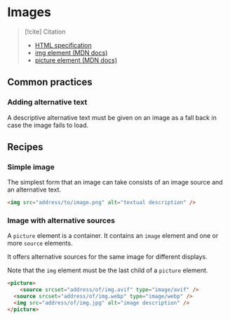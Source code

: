 # Images

> [!cite] Citation
> 
> - [HTML specification](https://html.spec.whatwg.org/multipage/embedded-content.html#the-img-element)
> - [img element (MDN docs)](https://developer.mozilla.org/en-US/docs/Web/HTML/Element/img)
> - [picture element (MDN docs)](https://developer.mozilla.org/en-US/docs/Web/HTML/Element/picture)

## Common practices

### Adding alternative text

A descriptive alternative text must be given on an image as a fall back in case the image fails to load.

## Recipes

### Simple image

The simplest form that an image can take consists of an image source and an alternative text.

```html
<img src="address/to/image.png" alt="textual description" /> 
```

### Image with alternative sources

A `picture` element is a container.
It contains an `image` element and one or more `source` elements.

It offers alternative sources for the same image for different displays.

Note that the `img` element must be the last child of a `picture` element.

```html
<picture>
	<source srcset="address/of/img.avif" type="image/avif" />
  <source srcset="address/of/img.webp" type="image/webp" />
  <img src="address/of/img.jpg" alt="image description" />
</picture>
```